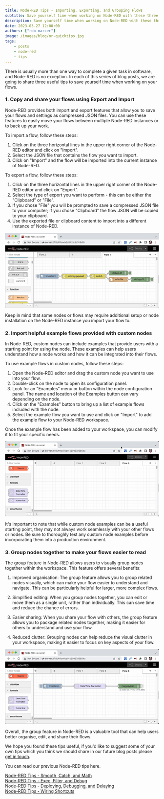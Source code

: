 ```yaml
---
title: Node-RED Tips - Importing, Exporting, and Grouping Flows
subtitle: Save yourself time when working on Node-RED with these three tips.
description: Save yourself time when working on Node-RED with these three tips.
date: 2023-03-27 12:00:00
authors: ["rob-marcer"]
image: /images/blog/nr-quicktips.jpg
tags:
    - posts 
    - node-red
    - tips
---
```


There is usually more than one way to complete a given task in software, and Node-RED is no exception. In each of this series of blog posts, we are going to share three useful tips to save yourself time when working on your flows.
<!--more-->

### 1. Copy and share your flows using Export and Import

Node-RED provides both import and export features that allow you to save your flows and settings as compressed JSON files. You can use these features to easily move your flows between multiple Node-RED instances or to back up your work.

To import a flow, follow these steps:

1. Click on the three horizontal lines in the upper right corner of the Node-RED editor and click on "Import".
2. Select the JSON file that contains the flow you want to import.
3. Click on "Import" and the flow will be imported into the current instance of Node-RED.

To export a flow, follow these steps:

1. Click on the three horizontal lines in the upper right corner of the Node-RED editor and click on "Export".
2. Select the type of export you want to perform - this can be either the "Clipboard" or "File".
3. If you chose "File" you will be prompted to save a compressed JSON file to your computer; if you chose "Clipboard" the flow JSON will be copied to your clipboard.
4. Use the exported file or clipboard content to import into a different instance of Node-RED.

![Import and export your flows](./images/import-export.gif "Import and export your flows")

Keep in mind that some nodes or flows may require additional setup or node installation on the Node-RED instance you import your flow to.

### 2. Import helpful example flows provided with custom nodes

In Node-RED, custom nodes can include examples that provide users with a starting point for using the node. These examples can help users understand how a node works and how it can be integrated into their flows. 

To use example flows in custom nodes, follow these steps:

1. Open the Node-RED editor and drag the custom node you want to use into your flow.
2. Double-click on the node to open its configuration panel.
3. Look for an "Examples" menu or button within the node configuration panel. The name and location of the Examples button can vary depending on the node.
4. Click on the "Examples" button to bring up a list of example flows included with the node.
5. Select the example flow you want to use and click on "Import" to add the example flow to your Node-RED workspace.

Once the example flow has been added to your workspace, you can modify it to fit your specific needs.

![Using the example flow included in the moment node](./images/example.gif "Using the example flow included in the moment node")

It's important to note that while custom node examples can be a useful starting point, they may not always work seamlessly with your other flows or nodes. Be sure to thoroughly test any custom node examples before incorporating them into a production environment.

### 3. Group nodes together to make your flows easier to read

The group feature in Node-RED allows users to visually group nodes together within the workspace. This feature offers several benefits:

1. Improved organisation: The group feature allows you to group related nodes visually, which can make your flow easier to understand and navigate. This can be particularly helpful for larger, more complex flows.

2. Simplified editing: When you group nodes together, you can edit or move them as a single unit, rather than individually. This can save time and reduce the chance of errors.

3. Easier sharing: When you share your flow with others, the group feature allows you to package related nodes together, making it easier for others to understand and use your flow.

4. Reduced clutter: Grouping nodes can help reduce the visual clutter in your workspace, making it easier to focus on key aspects of your flow.

![Grouping your nodes to make them easier to read](./images/groups.gif "Grouping your nodes to make them easier to read")

Overall, the group feature in Node-RED is a valuable tool that can help users better organise, edit, and share their flows.

We hope you found these tips useful, if you'd like to suggest some of your own tips which you think we should share in our future blog posts please [get in touch](mailto:contact@flowfuse.com).

You can read our previous Node-RED tips here.

[Node-RED Tips - Smooth, Catch, and Math](/blog/2023/03/3-quick-node-red-tips-4/)\
[Node-RED Tips - Exec, Filter, and Debug](/blog/2023/03/3-quick-node-red-tips-3/)\
[Node-RED Tips - Deploying, Debugging, and Delaying](/blog/2023/02/3-quick-node-red-tips-2/)\
[Node-RED Tips - Wiring Shortcuts
](/blog/2023/02/3-quick-node-red-tips-1/)

